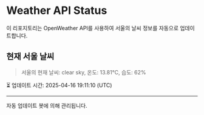 
# Weather API Status

이 리포지토리는 OpenWeather API를 사용하여 서울의 날씨 정보를 자동으로 업데이트합니다.

## 현재 서울 날씨
> 서울의 현재 날씨: clear sky, 온도: 13.81°C, 습도: 62%

⏳ 업데이트 시간: 2025-04-16 19:11:10 (UTC)

---
자동 업데이트 봇에 의해 관리됩니다.
